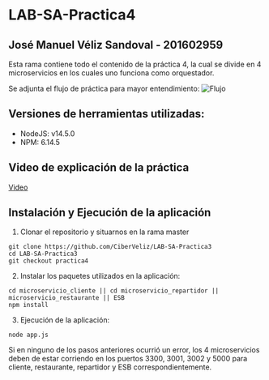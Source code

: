 # LAB-SA-Practica4

## José Manuel Véliz Sandoval - 201602959

Esta rama contiene todo el contenido de la práctica 4, la cual se divide en 4 microservicios en los cuales uno funciona como orquestador.

Se adjunta el flujo de práctica para mayor entendimiento:
![Flujo](https://drive.google.com/uc?export=view&id=1KU4cHYpQCDbE8aF_r1kRBDZ1LSt4Mp08)

## Versiones de herramientas utilizadas:

- NodeJS: v14.5.0
- NPM: 6.14.5

## Video de explicación de la práctica
[Video](https://drive.google.com/file/d/1kcbDf7FG2DDNgsbg1FRb-nJOgmTFSpq8/view?usp=sharing)

## Instalación y Ejecución de la aplicación

1. Clonar el repositorio y situarnos en la rama master

```
git clone https://github.com/CiberVeliz/LAB-SA-Practica3
cd LAB-SA-Practica3
git checkout practica4
```

2. Instalar los paquetes utilizados en la aplicación:

```
cd microservicio_cliente || cd microservicio_repartidor || microservicio_restaurante || ESB
npm install
```

3. Ejecución de la aplicación:

```
node app.js
```

Si en ninguno de los pasos anteriores ocurrió un error, los 4 microservicios deben de estar corriendo en los puertos 3300, 3001, 3002 y 5000 para cliente, restaurante, repartidor y ESB correspondientemente.

